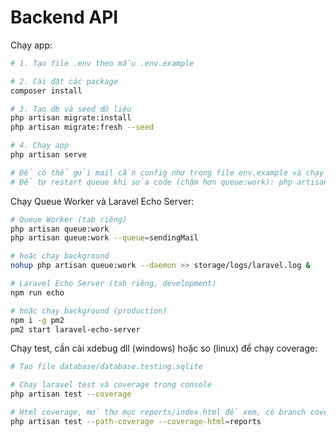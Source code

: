 # Backend API

Chạy app:

```bash
# 1. Tạo file .env theo mẫu .env.example

# 2. Cài đặt các package
composer install

# 3. Tạo db và seed dữ liệu
php artisan migrate:install
php artisan migrate:fresh --seed

# 4. Chạy app
php artisan serve

# Để có thể gửi mail cần config như trong file env.example và chạy lệnh php artisan queue:work --queue=sendingMail
# Để tự restart queue khi sửa code (chậm hơn queue:work): php artisan queue:listen
```

Chạy Queue Worker và Laravel Echo Server:

```bash
# Queue Worker (tab riêng)
php artisan queue:work
php artisan queue:work --queue=sendingMail

# hoặc chạy background
nohup php artisan queue:work --daemon >> storage/logs/laravel.log &

# Laravel Echo Server (tab riêng, development)
npm run echo

# hoặc chạy background (production)
npm i -g pm2
pm2 start laravel-echo-server
```

Chạy test, cần cài xdebug dll (windows) hoặc so (linux) để chạy coverage:

```bash
# Tạo file database/database.testing.sqlite

# Chạy laravel test và coverage trong console
php artisan test --coverage

# Html coverage, mở thư mục reports/index.html để xem, có branch coverage
php artisan test --path-coverage --coverage-html=reports
```
